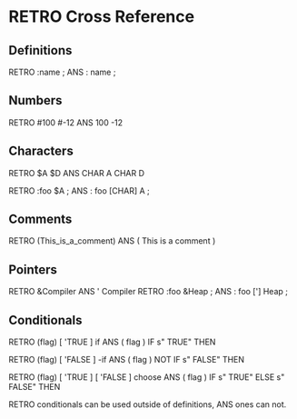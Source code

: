 # RETRO Cross Reference

Definitions
-----------
RETRO    :name ;
ANS      : name ;


Numbers
-------
RETRO    #100  #-12
ANS      100   -12


Characters
----------
RETRO    $A      $D
ANS      CHAR A  CHAR D

RETRO    :foo $A ;
ANS      : foo [CHAR] A ;


Comments
--------
RETRO    (This_is_a_comment)
ANS      ( This is a comment )


Pointers
--------
RETRO    &Compiler
ANS      ' Compiler
RETRO    :foo &Heap ;
ANS      : foo ['] Heap ;


Conditionals
------------
RETRO    (flag) [ 'TRUE ] if
ANS      ( flag ) IF s" TRUE" THEN

RETRO    (flag) [ 'FALSE ] -if
ANS      ( flag ) NOT IF s" FALSE" THEN

RETRO    (flag) [ 'TRUE ] [ 'FALSE ] choose
ANS      ( flag ) IF s" TRUE" ELSE s" FALSE" THEN

RETRO conditionals can be used outside of definitions, ANS ones can not.
